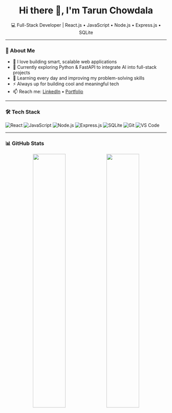<h1 align="center">Hi there 👋, I'm Tarun Chowdala</h1>

<p align="center">
  💻 Full-Stack Developer | React.js • JavaScript • Node.js • Express.js • SQLite  
</p>

---

### 🚀 About Me
- 🔭 I love building smart, scalable web applications  
- 🧠 Currently exploring Python & FastAPI to integrate AI into full-stack projects  
- 🌱 Learning every day and improving my problem-solving skills  
- ⚡ Always up for building cool and meaningful tech  
- 📫 Reach me: [LinkedIn](https://www.linkedin.com/in/your-link) • [Portfolio](https://your-portfolio.com)

---

### 🛠️ Tech Stack
![React](https://img.shields.io/badge/-React-61DAFB?style=flat&logo=react&logoColor=white)
![JavaScript](https://img.shields.io/badge/-JavaScript-F7DF1E?style=flat&logo=javascript&logoColor=black)
![Node.js](https://img.shields.io/badge/-Node.js-339933?style=flat&logo=node.js&logoColor=white)
![Express.js](https://img.shields.io/badge/-Express.js-000000?style=flat&logo=express&logoColor=white)
![SQLite](https://img.shields.io/badge/-SQLite-003B57?style=flat&logo=sqlite&logoColor=white)
![Git](https://img.shields.io/badge/-Git-F05032?style=flat&logo=git&logoColor=white)
![VS Code](https://img.shields.io/badge/-VSCode-007ACC?style=flat&logo=visual-studio-code&logoColor=white)

---

### 📊 GitHub Stats
<p align="center">
  <img src="https://github-readme-stats.vercel.app/api?username=tarunchowdala&show_icons=true&theme=radical" width="45%" />
  <img src="https://github-readme-streak-stats.herokuapp.com/?user=tarunchowdala&theme=radical" width="45%" />
</p>

